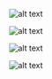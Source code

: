 ![alt text](/tune/image.png)

![alt text](/tune/image-1.png)

![alt text](/tune/image-2.png)

![alt text](/tune/image-3.png)